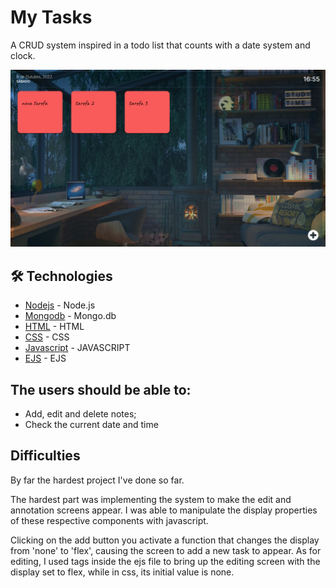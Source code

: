 # My Tasks

A CRUD system inspired in a todo list that counts with a date system and clock.

<a href="https://my-tasks-lincoln.herokuapp.com/" target="_blank"><img src="./public/images/presentation.png" ></a>

## 🛠️ Technologies

* [Nodejs](https://nodejs.org/en/) - Node.js
* [Mongodb](https://www.mongodb.com/) - Mongo.db
* [HTML](https://developer.mozilla.org/en-US/docs/Web/HTML) - HTML
* [CSS](https://developer.mozilla.org/en-US/docs/Web/CSS) - CSS
* [Javascript](https://developer.mozilla.org/en-US/docs/Web/JavaScript) - JAVASCRIPT
* [EJS](https://ejs.co/) - EJS

##  The users should be able to:

* Add, edit and delete notes;
* Check the current date and time

##  Difficulties

By far the hardest project I've done so far. 

The hardest part was implementing the system to make the edit and annotation screens appear. I was able to manipulate the display properties of these respective components with javascript.

Clicking on the add button you activate a function that changes the display from 'none' to 'flex', causing the screen to add a new task to appear. As for editing, I used tags inside the ejs file to bring up the editing screen with the display set to flex, while in css, its initial value is none.
